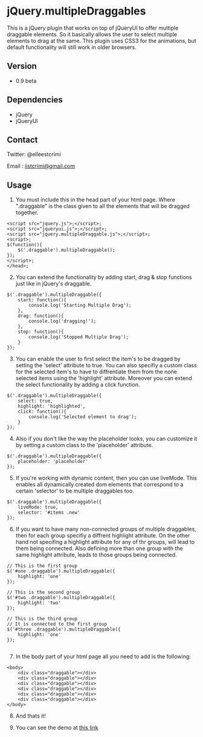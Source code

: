 # jQuery.multipleDraggables

This is a jQuery plugin that works on top of jQueryUI to offer multiple draggable elements. So it basically allows the user to select multiple elements to drag at the same. This plugin uses CSS3 for the animations, but default functionality will still work in older browsers.

## Version

* 0.9 beta

## Dependencies

* jQuery
* jQueryUI

## Contact

Twitter: @elleestcrimi

Email  : iistcrimi@gmail.com

## Usage

1)	You must include this in the head part of your html page. Where ".draggable" is the class given to all the elements that will be dragged together.

```
<script src="jquery.js">;</script>;
<script src="jqueryui.js">;</script>;
<script src="jquery.multipleDraggable.js">;</script>;
<script>;
$(function(){
    $('.draggable').multipleDraggable();
});
</script>;
</head>;
```
		
2) You can extend the functionality by adding start, drag &amp; stop functions just like in jQuery's draggable.

```
$('.draggable').multipleDraggable({
	start: function(){ 
		console.log('Starting Multiple Drag');
	},
	drag: function(){ 
		console.log('dragging!');
	},
	stop: function(){ 
		console.log('Stopped Multiple Drag');
	}
});
```

3) You can enable the user to first select the item's to be dragged by setting the 'select' attribute to true. You can also specifiy a custom class for the selected item's to have to diffrentiate them from the none selected items using the 'highlight' attribute. Moreover you can extend the select functionality by adding a click function.

```
$('.draggable').multipleDraggable({
	select: true,
	highlight: 'highlighted',
	click: function(){ 
		console.log('Selected element to drag');
	}
});
```
		
		
4) Also if you don't like the way the placeholder looks, you can customize it by setting a custom class to the 'placeholder' attribute.

```
$('.draggable').multipleDraggable({
	placeholder: 'placeholder'
});
```
				
5) If you're working with dynamic content, then you can use liveMode. This enables all dynamically created dom elements that correspond to a certain 'selector' to be multiple draggables too.

```
$('.draggable').multipleDraggable({
	liveMode: true,
	selector: '#items .new'
});
```
		
6) If you want to have many non-connected groups of multiple draggables, then for each group specifiy a diffrent highlight attribute. On the other hand not specifing a highlight attribute for any of thr groups, will lead to them being connected. Also defining more than one group with the same highlight attribute, leads to those groups being connected.

```
// This is the first group
$('#one .draggable').multipleDraggable({
	highlight: 'one'
});

// This is the second group
$('#two .draggable').multipleDraggable({
	highlight: 'two'
});

// This is the third group
// It is connected to the first group
$('#three .draggable').multipleDraggable({
	highlight: 'one'
});
		
```

7) In the body part of your html page all you need to add is the following:

```
<body>
	<div class="draggable"></div>
	<div class="draggable"></div>
	<div class="draggable"></div>
	<div class="draggable"></div>
	<div class="draggable"></div>
	<div class="draggable"></div>
</body>
```

8) And thats it!

9) You can see the demo at [this link](http://labs.elleestcrimi.me/jquery-multipledraggable/)